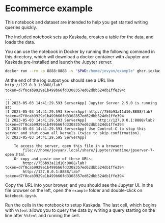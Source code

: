 # Ecommerce example

This notebook and dataset are intended to help you get started writing queries quickly.

The included notebook sets up Kaskada, creates a table for the data, and loads the data.

You can use the notebook in Docker by running the following command in this directory, which will download a docker container with Jupyter and Kaskada pre-installed and launch the Jupyter server.


```sh
docker run --rm -p 8888:8888 -v "$PWD:/home/jovyan/example" ghcr.io/kaskada-ai/jupyter
````

At the end of the log output you should see a URL like `http://127.0.0.1:8888/lab?token=d7f0cab9929e1b499b66fd3308357ed62dbb524db1ffe394`:

```
...
[I 2023-05-03 14:41:29.593 ServerApp] Jupyter Server 2.5.0 is running at:
[I 2023-05-03 14:41:29.593 ServerApp] http://756b93a11d10:8888/lab?token=d7f0cab9929e1b499b66fd3308357ed62dbb524db1ffe394
[I 2023-05-03 14:41:29.593 ServerApp]     http://127.0.0.1:8888/lab?token=d7f0cab9929e1b499b66fd3308357ed62dbb524db1ffe394
[I 2023-05-03 14:41:29.593 ServerApp] Use Control-C to stop this server and shut down all kernels (twice to skip confirmation).
[C 2023-05-03 14:41:29.595 ServerApp]

    To access the server, open this file in a browser:
        file:///home/jovyan/.local/share/jupyter/runtime/jpserver-7-open.html
    Or copy and paste one of these URLs:
        http://756b93a11d10:8888/lab?token=d7f0cab9929e1b499b66fd3308357ed62dbb524db1ffe394
        http://127.0.0.1:8888/lab?token=d7f0cab9929e1b499b66fd3308357ed62dbb524db1ffe394
```

Copy the URL into your brower, and you should see the Jupyter UI. In the file browser on the left, open the `example` folder and double-click on `Notebook.ipynb`. 

Run the cells in the notebook to setup Kaskada. The last cell, which begins with `%%fenl` allows you to query the data by writing a query starting on the line after `%%fenl` and running the cell.